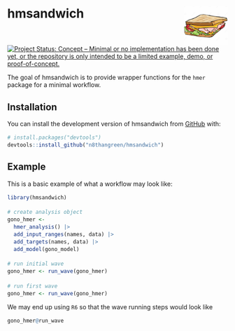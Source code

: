 
# hmsandwich <img align="right" src="cartoon-sandwich-ham.png" width="100">

<!-- badges: start -->
[![Project Status: Concept – Minimal or no implementation has been done yet, or the repository is only intended to be a limited example, demo, or proof-of-concept.](https://www.repostatus.org/badges/latest/concept.svg)](https://www.repostatus.org/#concept)
<!-- badges: end -->

The goal of hmsandwich is to provide wrapper functions for the `hmer` package for a minimal workflow.

## Installation

You can install the development version of hmsandwich from [GitHub](https://github.com/) with:

``` r
# install.packages("devtools")
devtools::install_github("n8thangreen/hmsandwich")
```

## Example

This is a basic example of what a workflow may look like:

``` r
library(hmsandwich)

# create analysis object
gono_hmer <- 
  hmer_analysis() |> 
  add_input_ranges(names, data) |> 
  add_targets(names, data) |> 
  add_model(gono_model)

# run initial wave
gono_hmer <- run_wave(gono_hmer)

# run first wave
gono_hmer <- run_wave(gono_hmer)
```

We may end up using `R6` so that the wave running steps would look like

```r
gono_hmer@run_wave
```
